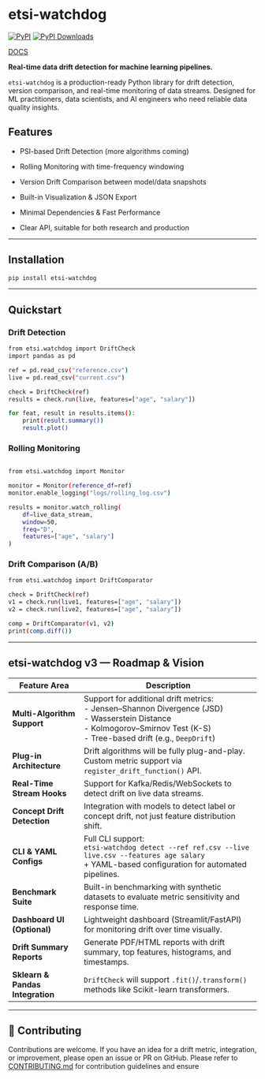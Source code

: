 # etsi-watchdog

[![PyPI](https://img.shields.io/pypi/v/etsi-watchdog.svg)](https://pypi.org/project/etsi-watchdog/)
[![PyPI Downloads](https://static.pepy.tech/badge/etsi-watchdog)](https://pepy.tech/projects/etsi-watchdog)


[DOCS](https://etsi-ai.github.io/docs/etsi-watchdog.html)


**Real-time data drift detection for machine learning pipelines.**

`etsi-watchdog` is a production-ready Python library for drift detection, version comparison, and real-time monitoring of data streams. Designed for ML practitioners, data scientists, and AI engineers who need reliable data quality insights.


## Features
- PSI-based Drift Detection (more algorithms coming)

- Rolling Monitoring with time-frequency windowing
    
- Version Drift Comparison between model/data snapshots

- Built-in Visualization & JSON Export

- Minimal Dependencies & Fast Performance

- Clear API, suitable for both research and production

---

## Installation

```bash
pip install etsi-watchdog
```

---

## Quickstart


###  Drift Detection
```bash
from etsi.watchdog import DriftCheck
import pandas as pd

ref = pd.read_csv("reference.csv")
live = pd.read_csv("current.csv")

check = DriftCheck(ref)
results = check.run(live, features=["age", "salary"])

for feat, result in results.items():
    print(result.summary())
    result.plot()

```

### Rolling Monitoring
```bash

from etsi.watchdog import Monitor

monitor = Monitor(reference_df=ref)
monitor.enable_logging("logs/rolling_log.csv")

results = monitor.watch_rolling(
    df=live_data_stream,
    window=50,
    freq="D",
    features=["age", "salary"]
)

```


### Drift Comparison (A/B)
```bash
from etsi.watchdog import DriftComparator

check = DriftCheck(ref)
v1 = check.run(live1, features=["age", "salary"])
v2 = check.run(live2, features=["age", "salary"])

comp = DriftComparator(v1, v2)
print(comp.diff())

```

---

##  etsi-watchdog v3 — Roadmap & Vision

| Feature Area | Description |
|--------------|-------------|
|  **Multi-Algorithm Support** | Support for additional drift metrics:<br>- Jensen–Shannon Divergence (JSD)<br>- Wasserstein Distance<br>- Kolmogorov–Smirnov Test (K-S)<br>- Tree-based drift (e.g., `DeepDrift`) |
|  **Plug-in Architecture** | Drift algorithms will be fully plug-and-play. Custom metric support via `register_drift_function()` API. |
|  **Real-Time Stream Hooks** | Support for Kafka/Redis/WebSockets to detect drift on live data streams. |
|  **Concept Drift Detection** | Integration with models to detect label or concept drift, not just feature distribution shift. |
|  **CLI & YAML Configs** | Full CLI support:<br>`etsi-watchdog detect --ref ref.csv --live live.csv --features age salary`<br>+ YAML-based configuration for automated pipelines. |
|  **Benchmark Suite** | Built-in benchmarking with synthetic datasets to evaluate metric sensitivity and response time. |
|  **Dashboard UI (Optional)** | Lightweight dashboard (Streamlit/FastAPI) for monitoring drift over time visually. |
|  **Drift Summary Reports** | Generate PDF/HTML reports with drift summary, top features, histograms, and timestamps. |
|  **Sklearn & Pandas Integration** | `DriftCheck` will support `.fit()`/`.transform()` methods like Scikit-learn transformers. |

---


## 🤝 Contributing

Contributions are welcome. If you have an idea for a drift metric, integration, or improvement, please open an issue or PR on GitHub.
Please refer to [CONTRIBUTING.md](https://github.com/etsi-ai/etsi-watchdog/blob/main/CONTRIBUTING.md) for contribution guidelines and ensure





